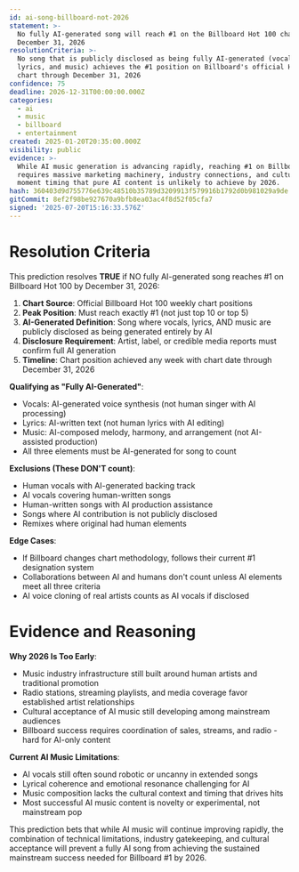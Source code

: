 ```yaml
---
id: ai-song-billboard-not-2026
statement: >-
  No fully AI-generated song will reach #1 on the Billboard Hot 100 chart by
  December 31, 2026
resolutionCriteria: >-
  No song that is publicly disclosed as being fully AI-generated (vocals,
  lyrics, and music) achieves the #1 position on Billboard's official Hot 100
  chart through December 31, 2026
confidence: 75
deadline: 2026-12-31T00:00:00.000Z
categories:
  - ai
  - music
  - billboard
  - entertainment
created: 2025-01-20T20:35:00.000Z
visibility: public
evidence: >-
  While AI music generation is advancing rapidly, reaching #1 on Billboard
  requires massive marketing machinery, industry connections, and cultural
  moment timing that pure AI content is unlikely to achieve by 2026.
hash: 360403d9d755776e639c48510b35789d3209913f579916b1792d0b981029a9de
gitCommit: 8ef2f98be927670a9bfb8ea03ac4f8d52f05cfa7
signed: '2025-07-20T15:16:33.576Z'
---
```


# Resolution Criteria

This prediction resolves **TRUE** if NO fully AI-generated song reaches #1 on Billboard Hot 100 by December 31, 2026:

1. **Chart Source**: Official Billboard Hot 100 weekly chart positions
2. **Peak Position**: Must reach exactly #1 (not just top 10 or top 5)
3. **AI-Generated Definition**: Song where vocals, lyrics, AND music are publicly disclosed as being generated entirely by AI
4. **Disclosure Requirement**: Artist, label, or credible media reports must confirm full AI generation
5. **Timeline**: Chart position achieved any week with chart date through December 31, 2026

**Qualifying as "Fully AI-Generated"**:

- Vocals: AI-generated voice synthesis (not human singer with AI processing)
- Lyrics: AI-written text (not human lyrics with AI editing)
- Music: AI-composed melody, harmony, and arrangement (not AI-assisted production)
- All three elements must be AI-generated for song to count

**Exclusions (These DON'T count)**:

- Human vocals with AI-generated backing track
- AI vocals covering human-written songs
- Human-written songs with AI production assistance
- Songs where AI contribution is not publicly disclosed
- Remixes where original had human elements

**Edge Cases**:

- If Billboard changes chart methodology, follows their current #1 designation system
- Collaborations between AI and humans don't count unless AI elements meet all three criteria
- AI voice cloning of real artists counts as AI vocals if disclosed

# Evidence and Reasoning

**Why 2026 Is Too Early**:

- Music industry infrastructure still built around human artists and traditional promotion
- Radio stations, streaming playlists, and media coverage favor established artist relationships
- Cultural acceptance of AI music still developing among mainstream audiences
- Billboard success requires coordination of sales, streams, and radio - hard for AI-only content

**Current AI Music Limitations**:

- AI vocals still often sound robotic or uncanny in extended songs
- Lyrical coherence and emotional resonance challenging for AI
- Music composition lacks the cultural context and timing that drives hits
- Most successful AI music content is novelty or experimental, not mainstream pop

This prediction bets that while AI music will continue improving rapidly, the combination of technical limitations, industry gatekeeping, and cultural acceptance will prevent a fully AI song from achieving the sustained mainstream success needed for Billboard #1 by 2026.

